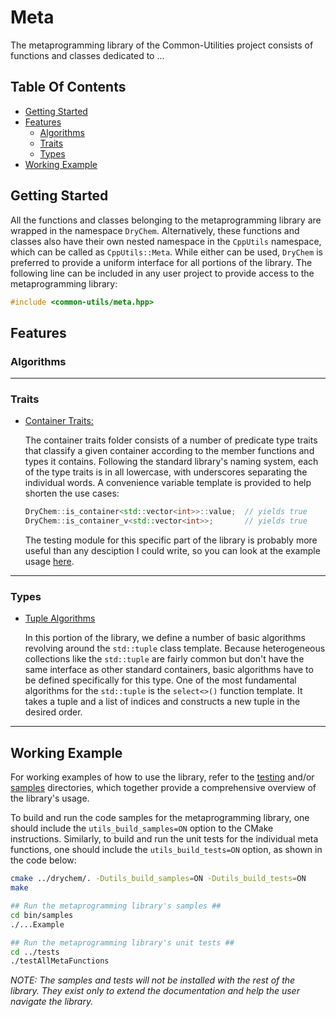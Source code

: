 # Meta

The metaprogramming library of the Common-Utilities project consists of functions and classes dedicated to ...

## Table Of Contents

- [Getting Started](#Getting-Started)
- [Features](#Features)
  - [Algorithms](#Algorithms)
  - [Traits](#Traits)
  - [Types](#Types)
- [Working Example](#Working-Example)

## Getting Started

All the functions and classes belonging to the metaprogramming library are wrapped in the namespace `DryChem`. Alternatively, these functions and classes also have their own nested namespace in the `CppUtils` namespace, which can be called as `CppUtils::Meta`. While either can be used, `DryChem` is preferred to provide a uniform interface for all portions of the library. The following line can be included in any user project to provide access to the metaprogramming library:

```C++
#include <common-utils/meta.hpp>
```

## Features

### Algorithms

---

### Traits

- [Container Traits:](../../../include/common-utils/meta/traits/containerTraits.hpp)

  The container traits folder consists of a number of predicate type traits that classify a given container according to the member functions and types it contains. Following the standard library's naming system, each of the type traits is in all lowercase, with underscores separating the individual words. A convenience variable template is provided to help shorten the use cases:

  ```C++
  DryChem::is_container<std::vector<int>>::value;  // yields true
  DryChem::is_container_v<std::vector<int>>;       // yields true
  ```

  The testing module for this specific part of the library is probably more useful than any desciption I could write, so you can look at the example usage [here](../tests/testTraits/testContainerTraits.hpp).

---

### Types

- [Tuple Algorithms](../../../include/common-utils/meta/types/tuples/tupleAlgorithms.hpp)

  In this portion of the library, we define a number of basic algorithms revolving around the `std::tuple` class template. Because heterogeneous collections like the `std::tuple` are fairly common but don't have the same interface as other standard containers, basic algorithms have to be defined specifically for this type. One of the most fundamental algorithms for the `std::tuple` is the `select<>()` function template. It takes a tuple and a list of indices and constructs a new tuple in the desired order.

---

## Working Example

For working examples of how to use the library, refer to the [testing](../tests) and/or [samples](../samples) directories, which together provide a comprehensive overview of the library's usage.

To build and run the code samples for the metaprogramming library, one should include the `utils_build_samples=ON` option to the CMake instructions. Similarly, to build and run the unit tests for the individual meta functions, one should include the `utils_build_tests=ON` option, as shown in the code below:

```bash
cmake ../drychem/. -Dutils_build_samples=ON -Dutils_build_tests=ON
make

## Run the metaprogramming library's samples ##
cd bin/samples
./...Example

## Run the metaprogramming library's unit tests ##
cd ../tests
./testAllMetaFunctions
```

*NOTE: The samples and tests will not be installed with the rest of the library. They exist only to extend the documentation and help the user navigate the library.*
